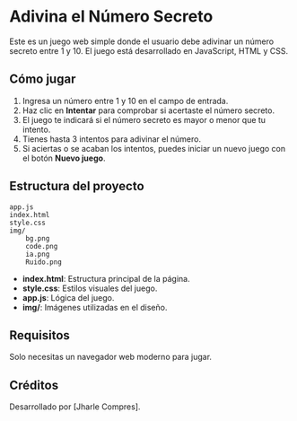 # Adivina el Número Secreto

Este es un juego web simple donde el usuario debe adivinar un número secreto entre 1 y 10. El juego está desarrollado en JavaScript, HTML y CSS.

## Cómo jugar

1. Ingresa un número entre 1 y 10 en el campo de entrada.
2. Haz clic en **Intentar** para comprobar si acertaste el número secreto.
3. El juego te indicará si el número secreto es mayor o menor que tu intento.
4. Tienes hasta 3 intentos para adivinar el número.
5. Si aciertas o se acaban los intentos, puedes iniciar un nuevo juego con el botón **Nuevo juego**.

## Estructura del proyecto

```
app.js
index.html
style.css
img/
    bg.png
    code.png
    ia.png
    Ruido.png
```

- **index.html**: Estructura principal de la página.
- **style.css**: Estilos visuales del juego.
- **app.js**: Lógica del juego.
- **img/**: Imágenes utilizadas en el diseño.

## Requisitos

Solo necesitas un navegador web moderno para jugar.

## Créditos

Desarrollado por [Jharle Compres].
